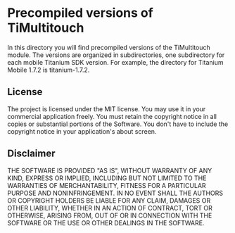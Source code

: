 Precompiled versions of TiMultitouch
====================================

In this directory you will find precompiled versions of the TiMultitouch module. The versions are organized in 
subdirectories, one subdirectory for each mobile Titanium SDK version. For example, the directory for Titanium Mobile
1.7.2 is titanium-1.7.2.

License
-------
The project is licensed under the MIT license. You may use it in your commercial application freely. You must retain
the copyright notice in all copies or substantial portions of the Software. You don't have to include the copyright
notice in your application's about screen.

Disclaimer
----------
THE SOFTWARE IS PROVIDED "AS IS", WITHOUT WARRANTY OF ANY KIND, EXPRESS OR IMPLIED, INCLUDING BUT NOT LIMITED TO THE WARRANTIES OF MERCHANTABILITY, FITNESS FOR A PARTICULAR PURPOSE AND NONINFRINGEMENT. IN NO EVENT SHALL THE AUTHORS OR COPYRIGHT HOLDERS BE LIABLE FOR ANY CLAIM, DAMAGES OR OTHER LIABILITY, WHETHER IN AN ACTION OF CONTRACT, TORT OR OTHERWISE, ARISING FROM, OUT OF OR IN CONNECTION WITH THE SOFTWARE OR THE USE OR OTHER DEALINGS IN THE SOFTWARE.